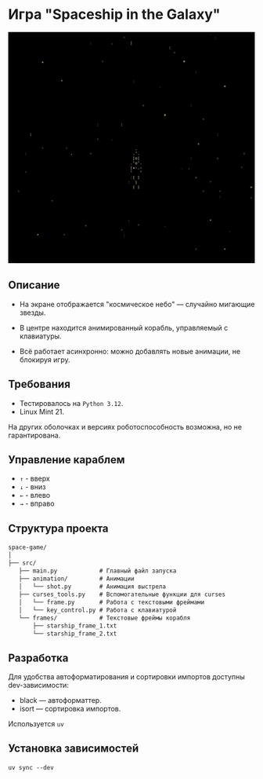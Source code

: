 # Игра "Spaceship in the Galaxy"

![img.png](README/img.png)

## Описание
- На экране отображается "космическое небо" — случайно мигающие звезды.

- В центре находится анимированный корабль, управляемый с клавиатуры.

- Всё работает асинхронно: можно добавлять новые анимации, не блокируя игру.


## Требования

- Тестировалось на `Python 3.12`.
- Linux Mint 21.

На других оболочках и версиях роботоспособность возможна, но не гарантирована.


## Управление караблем

- `↑` - вверх
- `↓` - вниз
- `←` - влево
- `→` - вправо

## Структура проекта

```
space-game/
│
├── src/
   ├── main.py            # Главный файл запуска
   ├── animation/         # Анимации 
   │   └── shot.py        # Анимация выстрела
   ├── curses_tools.py    # Вспомогательные функции для curses
   │   └── frame.py       # Работа с текстовыми фреймами
   │   └── key_control.py # Работа с клавиатурой
   └── frames/            # Текстовые фреймы корабля
       ├── starship_frame_1.txt
       └── starship_frame_2.txt
```

## Разработка
Для удобства автоформатирования и сортировки импортов доступны dev-зависимости:

- black — автоформаттер.
- isort — сортировка импортов.

Используется `uv`

## Установка зависимостей
```
uv sync --dev
```